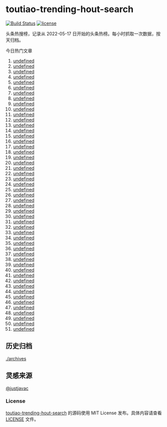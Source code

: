<!--
 * @Author: WangLiShuai
 * @Date: 2022-05-17 14:08:06
 * @LastEditTime: 2022-05-17 15:33:51
 * @FilePath: \hot-search\toutiao-trending-hout-search\README.md
 * @Description:
-->

# toutiao-trending-hout-search

[![Build Status](https://github.com/justjavac/weibo-trending-hot-search/workflows/ci/badge.svg?branch=master)](https://github.com/wlswang/toutiao-trending-hout-search/actions) [![license](https://img.shields.io/github/license/wlswang/toutiao-trending-hout-search)](https://github.com/wlswang/toutiao-trending-hout-search/blob/master/LICENSE)

头条热搜榜，记录从 2022-05-17 日开始的头条热榜。每小时抓取一次数据，按天归档。

今日热门文章

<!-- BEGIN -->
  <!-- 最后更新时间 Wed May 18 2022 13:22:22 GMT+0800 (China Standard Time) -->
  1. [undefined](undefined)
2. [undefined](undefined)
3. [undefined](undefined)
4. [undefined](undefined)
5. [undefined](undefined)
6. [undefined](undefined)
7. [undefined](undefined)
8. [undefined](undefined)
9. [undefined](undefined)
10. [undefined](undefined)
11. [undefined](undefined)
12. [undefined](undefined)
13. [undefined](undefined)
14. [undefined](undefined)
15. [undefined](undefined)
16. [undefined](undefined)
17. [undefined](undefined)
18. [undefined](undefined)
19. [undefined](undefined)
20. [undefined](undefined)
21. [undefined](undefined)
22. [undefined](undefined)
23. [undefined](undefined)
24. [undefined](undefined)
25. [undefined](undefined)
26. [undefined](undefined)
27. [undefined](undefined)
28. [undefined](undefined)
29. [undefined](undefined)
30. [undefined](undefined)
31. [undefined](undefined)
32. [undefined](undefined)
33. [undefined](undefined)
34. [undefined](undefined)
35. [undefined](undefined)
36. [undefined](undefined)
37. [undefined](undefined)
38. [undefined](undefined)
39. [undefined](undefined)
40. [undefined](undefined)
41. [undefined](undefined)
42. [undefined](undefined)
43. [undefined](undefined)
44. [undefined](undefined)
45. [undefined](undefined)
46. [undefined](undefined)
47. [undefined](undefined)
48. [undefined](undefined)
49. [undefined](undefined)
50. [undefined](undefined)
51. [undefined](undefined)
  <!-- END -->

## 历史归档

[./archives](./archives)

## 灵感来源

[@justjavac](https://github.com/justjavac)

### License

[toutiao-trending-hout-search](https://github.com/wlswang/toutiao-trending-hout-search)
的源码使用 MIT License 发布。具体内容请查看 [LICENSE](./LICENSE) 文件。
